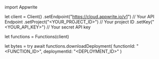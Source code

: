import Appwrite

let client = Client()
    .setEndpoint("https://cloud.appwrite.io/v1") // Your API Endpoint
    .setProject("<YOUR_PROJECT_ID>") // Your project ID
    .setKey("<YOUR_API_KEY>") // Your secret API key

let functions = Functions(client)

let bytes = try await functions.downloadDeployment(
    functionId: "<FUNCTION_ID>",
    deploymentId: "<DEPLOYMENT_ID>"
)

